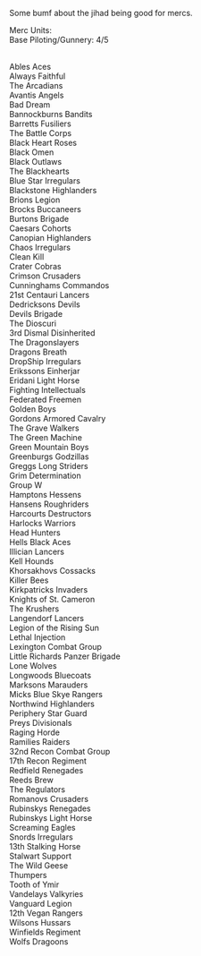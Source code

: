 Some bumf about the jihad being good for mercs. 


Merc Units:
<br>Base Piloting/Gunnery: 4/5


<br>Ables Aces
<br>Always Faithful
<br>The Arcadians
<br>Avantis Angels
<br>Bad Dream
<br>Bannockburns Bandits
<br>Barretts Fusiliers
<br>The Battle Corps
<br>Black Heart Roses
<br>Black Omen
<br>Black Outlaws
<br>The Blackhearts
<br>Blue Star Irregulars
<br>Blackstone Highlanders
<br>Brions Legion
<br>Brocks Buccaneers
<br>Burtons Brigade
<br>Caesars Cohorts
<br>Canopian Highlanders
<br>Chaos Irregulars
<br>Clean Kill
<br>Crater Cobras
<br>Crimson Crusaders
<br>Cunninghams Commandos
<br>21st Centauri Lancers
<br>Dedricksons Devils
<br>Devils Brigade
<br>The Dioscuri
<br>3rd Dismal Disinherited
<br>The Dragonslayers
<br>Dragons Breath
<br>DropShip Irregulars
<br>Erikssons Einherjar
<br>Eridani Light Horse
<br>Fighting Intellectuals
<br>Federated Freemen
<br>Golden Boys
<br>Gordons Armored Cavalry
<br>The Grave Walkers
<br>The Green Machine
<br>Green Mountain Boys
<br>Greenburgs Godzillas
<br>Greggs Long Striders
<br>Grim Determination
<br>Group W
<br>Hamptons Hessens
<br>Hansens Roughriders
<br>Harcourts Destructors
<br>Harlocks Warriors
<br>Head Hunters
<br>Hells Black Aces
<br>Illician Lancers
<br>Kell Hounds
<br>Khorsakhovs Cossacks
<br>Killer Bees
<br>Kirkpatricks Invaders
<br>Knights of St. Cameron
<br>The Krushers
<br>Langendorf Lancers
<br>Legion of the Rising Sun
<br>Lethal Injection
<br>Lexington Combat Group
<br>Little Richards Panzer Brigade
<br>Lone Wolves
<br>Longwoods Bluecoats
<br>Marksons Marauders
<br>Micks Blue Skye Rangers
<br>Northwind Highlanders
<br>Periphery Star Guard
<br>Preys Divisionals
<br>Raging Horde
<br>Ramilies Raiders
<br>32nd Recon Combat Group
<br>17th Recon Regiment
<br>Redfield Renegades
<br>Reeds Brew
<br>The Regulators
<br>Romanovs Crusaders
<br>Rubinskys Renegades
<br>Rubinskys Light Horse
<br>Screaming Eagles
<br>Snords Irregulars
<br>13th Stalking Horse
<br>Stalwart Support
<br>The Wild Geese
<br>Thumpers
<br>Tooth of Ymir
<br>Vandelays Valkyries
<br>Vanguard Legion
<br>12th Vegan Rangers
<br>Wilsons Hussars
<br>Winfields Regiment
<br>Wolfs Dragoons
